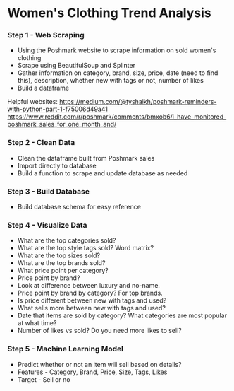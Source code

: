 # Women's Clothing Trend Analysis

### Step 1 - Web Scraping 
* Using the Poshmark website to scrape information on sold women's clothing
* Scrape using BeautifulSoup and Splinter
* Gather information on category, brand, size, price, date (need to find this), description, whether new with tags or not, number of likes
* Build a dataframe

Helpful websites: 
https://medium.com/@tyshaikh/poshmark-reminders-with-python-part-1-f75006d49a41
https://www.reddit.com/r/poshmark/comments/bmxob6/i_have_monitored_poshmark_sales_for_one_month_and/

### Step 2 - Clean Data
* Clean the dataframe built from Poshmark sales
* Import directly to database
* Build a function to scrape and update database as needed

### Step 3 - Build Database
* Build database schema for easy reference

### Step 4 - Visualize Data
* What are the top categories sold?
* What are the top style tags sold? Word matrix?
* What are the top sizes sold?
* What are the top brands sold?
* What price point per category?
* Price point by brand? 
* Look at difference between luxury and no-name.
* Price point by brand by category? For top brands.
* Is price different between new with tags and used?
* What sells more between new with tags and used? 
* Date that items are sold by category? What categories are most popular at what time?
* Number of likes vs sold? Do you need more likes to sell? 

### Step 5 - Machine Learning Model
* Predict whether or not an item will sell based on details? 
* Features - Category, Brand, Price, Size, Tags, Likes
* Target - Sell or no